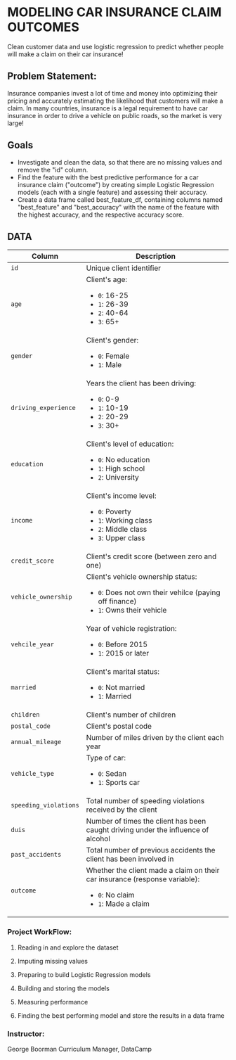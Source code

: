 # MODELING CAR INSURANCE CLAIM OUTCOMES
Clean customer data and use logistic regression to predict whether people will make a claim on their car insurance!

## Problem Statement:
Insurance companies invest a lot of time and money into optimizing their pricing and accurately estimating the likelihood that customers will make a claim. In many countries, insurance is a legal requirement to have car insurance in order to drive a vehicle on public roads, so the market is very large!

## Goals
- Investigate and clean the data, so that there are no missing values and remove the "id" column.
- Find the feature with the best predictive performance for a car insurance claim ("outcome") by creating simple Logistic Regression models (each with a single feature) and assessing their accuracy.
- Create a data frame called best_feature_df, containing columns named "best_feature" and "best_accuracy" with the name of the feature with the highest accuracy, and the respective accuracy score.

## DATA

| Column | Description |
|--------|-------------|
| `id` | Unique client identifier |
| `age` | Client's age: <br> <ul><li>`0`: 16-25</li><li>`1`: 26-39</li><li>`2`: 40-64</li><li>`3`: 65+</li></ul> |
| `gender` | Client's gender: <br> <ul><li>`0`: Female</li><li>`1`: Male</li></ul> |
| `driving_experience` | Years the client has been driving: <br> <ul><li>`0`: 0-9</li><li>`1`: 10-19</li><li>`2`: 20-29</li><li>`3`: 30+</li></ul> |
| `education` | Client's level of education: <br> <ul><li>`0`: No education</li><li>`1`: High school</li><li>`2`: University</li></ul> |
| `income` | Client's income level: <br> <ul><li>`0`: Poverty</li><li>`1`: Working class</li><li>`2`: Middle class</li><li>`3`: Upper class</li></ul> |
| `credit_score` | Client's credit score (between zero and one) |
| `vehicle_ownership` | Client's vehicle ownership status: <br><ul><li>`0`: Does not own their vehilce (paying off finance)</li><li>`1`: Owns their vehicle</li></ul> |
| `vehcile_year` | Year of vehicle registration: <br><ul><li>`0`: Before 2015</li><li>`1`: 2015 or later</li></ul> |
| `married` | Client's marital status: <br><ul><li>`0`: Not married</li><li>`1`: Married</li></ul> |
| `children` | Client's number of children |
| `postal_code` | Client's postal code | 
| `annual_mileage` | Number of miles driven by the client each year |
| `vehicle_type` | Type of car: <br> <ul><li>`0`: Sedan</li><li>`1`: Sports car</li></ul> |
| `speeding_violations` | Total number of speeding violations received by the client | 
| `duis` | Number of times the client has been caught driving under the influence of alcohol |
| `past_accidents` | Total number of previous accidents the client has been involved in |
| `outcome` | Whether the client made a claim on their car insurance (response variable): <br><ul><li>`0`: No claim</li><li>`1`: Made a claim</li></ul> |




### Project WorkFlow:
1. Reading in and explore the dataset

2. Imputing missing values

3. Preparing to build Logistic Regression models

4. Building and storing the models

5. Measuring performance

6. Finding the best performing model and store the results in a data frame

### Instructor:
George Boorman
Curriculum Manager, DataCamp
